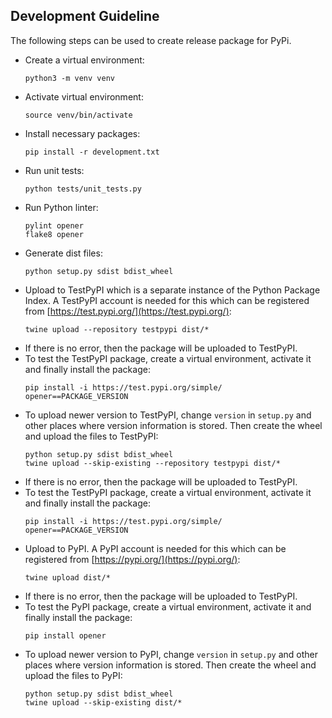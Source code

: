 ## Development Guideline

The following steps can be used to create release package for PyPi.
- Create a virtual environment:
    ```
    python3 -m venv venv
    ```
- Activate virtual environment:
    ```
    source venv/bin/activate
    ```
- Install necessary packages:
    ```
    pip install -r development.txt
    ```
- Run unit tests:
    ```
    python tests/unit_tests.py
    ```
- Run Python linter:
    ```
    pylint opener
    flake8 opener
    ```
- Generate dist files:
    ```
    python setup.py sdist bdist_wheel
    ```
- Upload to TestPyPI which is a separate instance of the Python Package Index. A TestPyPI account is needed for this which can be registered from [https://test.pypi.org/](https://test.pypi.org/):
    ```
    twine upload --repository testpypi dist/*
    ```
- If there is no error, then the package will be uploaded to TestPyPI.
- To test the TestPyPI package, create a virtual environment, activate it and finally install the package:
    ```
    pip install -i https://test.pypi.org/simple/ opener==PACKAGE_VERSION
    ```
- To upload newer version to TestPyPI, change `version` in `setup.py` and other places where version information is stored. Then create the wheel and upload the files to TestPyPI:
    ```
    python setup.py sdist bdist_wheel
    twine upload --skip-existing --repository testpypi dist/*
    ```
- If there is no error, then the package will be uploaded to TestPyPI.
- To test the TestPyPI package, create a virtual environment, activate it and finally install the package:
    ```
    pip install -i https://test.pypi.org/simple/ opener==PACKAGE_VERSION
    ```
- Upload to PyPI. A PyPI account is needed for this which can be registered from [https://pypi.org/](https://pypi.org/):
    ```
    twine upload dist/*
    ```
- If there is no error, then the package will be uploaded to TestPyPI.
- To test the PyPI package, create a virtual environment, activate it and finally install the package:
    ```
    pip install opener
    ```
- To upload newer version to PyPI, change `version` in `setup.py` and other places where version information is stored. Then create the wheel and upload the files to PyPI:
    ```
    python setup.py sdist bdist_wheel
    twine upload --skip-existing dist/*
    ```